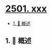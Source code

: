# [2501. xxx](https://github.com/Tdahuyou/TNotes.leetcode/tree/main/notes/2501.%20xxx)

<!-- region:toc -->

- [1. 📝 概述](#1--概述)

<!-- endregion:toc -->

## 1. 📝 概述
